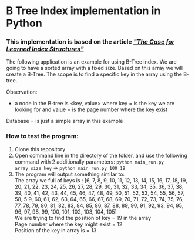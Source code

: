 # B Tree Index implementation in Python
### This implementation is based on the article [_"The Case for Learned Index Structures"_](https://arxiv.org/pdf/1712.01208.pdf)

The following application is an example for using B-Tree index. We are going to have a sorted array with a fixed size. Based on this array we will create a B-Tree. The scope is to find a specific key in the array using the B-tree.

Observation:
- a node in the B-tree is <key, value> where key =  is the key we are looking for and value = is the page number where the key exist

Database = is just a simple array in this example

### How to test the program:
1. Clone this repository
2. Open command line in the directory of the folder, and use the following command with 2 additionally parameters:
                ```python main_run.py array_size key``` => ```python main_run.py 100 19```
3. The program will output something similar to: \
The array we full of keys is :
[6, 7, 8, 9, 10, 11, 12, 13, 14, 15, 16, 17, 18, 19, 20, 21, 22, 23, 24, 25, 26, 27, 28, 29, 30, 31, 32, 33, 34, 35, 36, 37, 38, 39, 40, 41, 42, 43, 44, 45, 46, 47, 48, 49, 50, 51, 52, 53, 54, 55, 56, 57, 58, 5
9, 60, 61, 62, 63, 64, 65, 66, 67, 68, 69, 70, 71, 72, 73, 74, 75, 76, 77, 78, 79, 80, 81, 82, 83, 84, 85, 86, 87, 88, 89, 90, 91, 92, 93, 94, 95, 96, 97, 98, 99, 100, 101, 102, 103, 104, 105] \
We are trying to find the position of key = 19 in the array \
Page number where the key might exist =  12 \
Position of the key in array is = 13 
